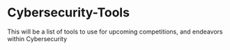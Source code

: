 # Cybersecurity-Tools
This will be a list of tools to use for upcoming competitions, and endeavors within Cybersecurity
